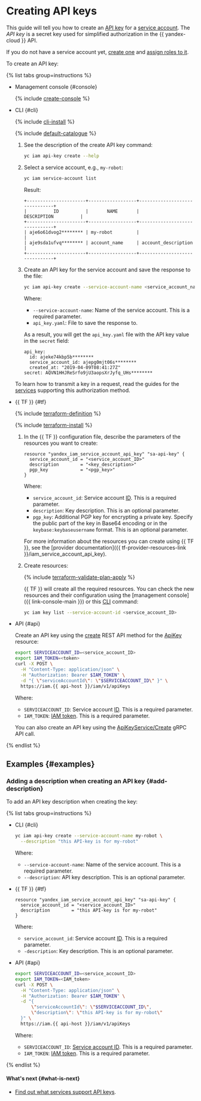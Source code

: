 # Creating API keys

This guide will tell you how to create an [API key](../../concepts/authorization/api-key.md) for a [service account](../../concepts/users/service-accounts.md). The _API key_ is a secret key used for simplified authorization in the {{ yandex-cloud }} API.

If you do not have a service account yet, [create one](../sa/create.md) and [assign roles to it](../sa/assign-role-for-sa.md).

To create an API key:

{% list tabs group=instructions %}

- Management console {#console}

  {% include [create-console](../../../_includes/iam/create-api-key-console.md) %}

- CLI {#cli}

   {% include [cli-install](../../../_includes/cli-install.md) %}

   {% include [default-catalogue](../../../_includes/default-catalogue.md) %}

   1. See the description of the create API key command:

      ```bash
      yc iam api-key create --help
      ```

   1. Select a service account, e.g., `my-robot`:

      ```bash
      yc iam service-account list
      ```

      Result:

      ```text
      +----------------------+------------------+-------------------------------+
      |          ID          |       NAME       |          DESCRIPTION          |
      +----------------------+------------------+-------------------------------+
      | aje6o61dvog2******** | my-robot         |                               |
      | aje9sda1ufvq******** | account_name     | account_description           |
      +----------------------+------------------+-------------------------------+
      ```

   1. Create an API key for the service account and save the response to the file:

      ```bash
      yc iam api-key create --service-account-name <service_account_name> > api_key.yaml
      ```

      Where:

      * `--service-account-name`: Name of the service account. This is a required parameter.
      * `api_key.yaml`: File to save the response to.

      As a result, you will get the `api_key.yaml` file with the API key value in the `secret` field:

      ```
      api_key:
        id: ajeke74kbp5b********
        service_account_id: ajepg0mjt06s********
        created_at: "2019-04-09T08:41:27Z"
      secret: AQVN1HHJReSrfo9jU3aopsXrJyfq_UHs********
      ```

   To learn how to transmit a key in a request, read the guides for the [services](../../concepts/authorization/api-key.md#supported-services) supporting this authorization method.

- {{ TF }} {#tf}

   {% include [terraform-definition](../../../_tutorials/_tutorials_includes/terraform-definition.md) %}

   {% include [terraform-install](../../../_includes/terraform-install.md) %}

   1. In the {{ TF }} configuration file, describe the parameters of the resources you want to create:

      ```hcl
      resource "yandex_iam_service_account_api_key" "sa-api-key" {
        service_account_id = "<service_account_ID>"
        description        = "<key_description>"
        pgp_key            = "<pgp_key>"
      }
      ```

      Where:

      * `service_account_id`: Service account [ID](../sa/get-id.md). This is a required parameter.
      * `description`: Key description. This is an optional parameter.
      * `pgp_key`: Additional PGP key for encrypting a private key. Specify the public part of the key in Base64 encoding or in the `keybase:keybaseusername` format. This is an optional parameter.

      For more information about the resources you can create using {{ TF }}, see the [provider documentation]({{ tf-provider-resources-link }}/iam_service_account_api_key).

   1. Create resources:

      {% include [terraform-validate-plan-apply](../../../_tutorials/_tutorials_includes/terraform-validate-plan-apply.md) %}

      {{ TF }} will create all the required resources. You can check the new resources and their configuration using the [management console]({{ link-console-main }}) or this [CLI](../../../cli/) command:

      ```bash
      yc iam key list --service-account-id <service_account_ID>
      ```

- API {#api}

  Create an API key using the [create](../../api-ref/ApiKey/create.md) REST API method for the [ApiKey](../../api-ref/ApiKey/index.md) resource:

  ```bash
  export SERVICEACCOUNT_ID=<service_account_ID>
  export IAM_TOKEN=<token>
  curl -X POST \
    -H "Content-Type: application/json" \
    -H "Authorization: Bearer $IAM_TOKEN" \
    -d "{ \"serviceAccountId\": \"$SERVICEACCOUNT_ID\" }" \
    https://iam.{{ api-host }}/iam/v1/apiKeys
  ```

  Where:

  * `SERVICEACCOUNT_ID`: Service account [ID](../sa/get-id.md). This is a required parameter.
  * `IAM_TOKEN`: [IAM token](../../concepts/authorization/iam-token.md). This is a required parameter.

  You can also create an API key using the [ApiKeyService/Create](../../api-ref/grpc/api_key_service.md#Create) gRPC API call.

{% endlist %}

## Examples {#examples}

### Adding a description when creating an API key {#add-description}

To add an API key description when creating the key:

{% list tabs group=instructions %}

- CLI {#cli}

   ```bash
   yc iam api-key create --service-account-name my-robot \
     --description "this API-key is for my-robot"
   ```

   Where:

   * `--service-account-name`: Name of the service account. This is a required parameter.
   * `--description`: API key description. This is an optional parameter.

- {{ TF }} {#tf}

   ```hcl
   resource "yandex_iam_service_account_api_key" "sa-api-key" {
     service_account_id = "<service_account_ID>"
     description        = "this API-key is for my-robot"
   }
   ```

   Where:

   * `service_account_id`: Service account [ID](../sa/get-id.md). This is a required parameter.
   * `-description`: Key description. This is an optional parameter.

- API {#api}

   ```bash
   export SERVICEACCOUNT_ID=<service_account_ID>
   export IAM_TOKEN=<IAM_token>
   curl -X POST \
     -H "Content-Type: application/json" \
     -H "Authorization: Bearer $IAM_TOKEN" \
     -d "{
         \"serviceAccountId\": \"$SERVICEACCOUNT_ID\",
         \"description\": \"this API-key is for my-robot\"
     }" \
     https://iam.{{ api-host }}/iam/v1/apiKeys
   ```

   Where:

   * `SERVICEACCOUNT_ID`: [Service account ID](../sa/get-id). This is a required parameter.
   * `IAM_TOKEN`: [IAM token](../../concepts/authorization/iam-token.md). This is a required parameter.

{% endlist %}

#### What's next {#what-is-next}

* [Find out what services support API keys](../../concepts/authorization/api-key.md#supported-services).
